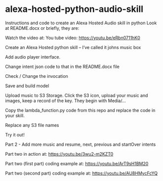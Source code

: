 # alexa-hosted-python-audio-skill
Instructions and code to create an Alexa Hosted Audio skill in python
Look at README.docx or briefly, they are:

Watch the video at: You tube video: https://youtu.be/eRbn0711hK0

Create an Alexa Hosted python skill – I’ve called it johns music box

Add audio player interface. 

Change intent json code to that in the README.docx file

Check / Change the invocation

Save and build model

Upload music to S3 Storage. Click the S3 icon, upload your music and images, keep a record of the key.
They begin with Media/...

Copy the lambda_function.py code from this repo and replace the code in your skill.

Replace any S3 file names

Try it out!

Part 2 - Add more music and resume, next, previous and startOver intents
 
Part two in action at: https://youtu.be/3wu2-m2KZT0

Part two (first part) coding example at: https://youtu.be/ArT9sH1BM20

Part two (second part) coding example at: https://youtu.be/AU8HMycFcYQ

